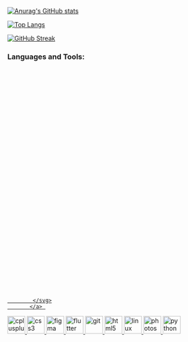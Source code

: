 <!-- General Github stats-->
[![Anurag's GitHub stats](https://github-readme-stats.vercel.app/api?username=davidjpeters&show_icons=true&theme=dark)](https://github.com/anuraghazra/github-readme-stats)

[![Top Langs](https://github-readme-stats.vercel.app/api/top-langs/?username=davidjpeters&size_weight=0.5&count_weight=0.5&show_icons=true&theme=dark)](https://github.com/anuraghazra/github-readme-stats)

<!-- GitHub streak stats -->
[![GitHub Streak](https://github-readme-streak-stats.herokuapp.com/?user=davidjpeters&show_icons=true&theme=dark)](https://git.io/streak-stats)

<h3 align="left">Languages and Tools:</h3>
<p align="left"> <a href="https://www.cprogramming.com/" target="_blank"> 
            <svg viewBox="0 0 128 128">
            
  <path fill="#00599c" d="M118.766 95.82c.89-1.543 1.441-3.28 1.441-4.843V36.78c0-1.558-.55-3.297-1.441-4.84l-55.32 31.94Zm0 0"></path>
  <path fill="#004482" d="m68.36 126.586 46.933-27.094c1.352-.781 2.582-2.129 3.473-3.672l-55.32-31.94L8.12 95.82c.89 1.543 2.121 2.89 3.473 3.672l46.933 27.094c2.703 1.562 7.13 1.562 9.832 0Zm0 0"></path>
  <path fill="#659ad2" d="M118.766 31.941c-.891-1.546-2.121-2.894-3.473-3.671L68.359 1.172c-2.703-1.563-7.129-1.563-9.832 0L11.594 28.27C8.89 29.828 6.68 33.66 6.68 36.78v54.196c0 1.562.55 3.3 1.441 4.843L63.445 63.88Zm0 0"></path>
  <path fill="#fff" d="M63.445 26.035c-20.867 0-37.843 16.977-37.843 37.844s16.976 37.844 37.843 37.844c13.465 0 26.024-7.247 32.77-18.91L79.84 73.335c-3.38 5.84-9.66 9.465-16.395 9.465-10.433 0-18.922-8.488-18.922-18.922 0-10.434 8.49-18.922 18.922-18.922 6.73 0 13.017 3.629 16.39 9.465l16.38-9.477c-6.75-11.664-19.305-18.91-32.77-18.91zM92.88 57.57v4.207h-4.207v4.203h4.207v4.207h4.203V65.98h4.203v-4.203h-4.203V57.57H92.88zm15.766 0v4.207h-4.204v4.203h4.204v4.207h4.207V65.98h4.203v-4.203h-4.203V57.57h-4.207z"></path>

            </svg>
           </a> 
<a href="https://www.w3schools.com/cpp/" target="_blank"> <img src="https://devicons.github.io/devicon/devicon.git/icons/cplusplus/cplusplus-original.svg" alt="cplusplus" width="40" height="40"/> </a> 
<a href="https://www.w3schools.com/css/" target="_blank"> <img src="https://devicons.github.io/devicon/devicon.git/icons/css3/css3-original-wordmark.svg" alt="css3" width="40" height="40"/> </a> 
<a href="https://www.figma.com/" target="_blank"> <img src="https://www.vectorlogo.zone/logos/figma/figma-icon.svg" alt="figma" width="40" height="40"/> </a> 
<a href="https://flutter.dev" target="_blank"> <img src="https://www.vectorlogo.zone/logos/flutterio/flutterio-icon.svg" alt="flutter" width="40" height="40"/> </a> 
<a href="https://git-scm.com/" target="_blank"> <img src="https://www.vectorlogo.zone/logos/git-scm/git-scm-icon.svg" alt="git" width="40" height="40"/> </a> 
<a href="https://www.w3.org/html/" target="_blank"> <img src="https://devicons.github.io/devicon/devicon.git/icons/html5/html5-original-wordmark.svg" alt="html5" width="40" height="40"/> </a> 
<a href="https://www.linux.org/" target="_blank"> <img src="https://devicons.github.io/devicon/devicon.git/icons/linux/linux-original.svg" alt="linux" width="40" height="40"/> </a> 
<a href="https://www.photoshop.com/en" target="_blank"> <img src="https://devicons.github.io/devicon/devicon.git/icons/photoshop/photoshop-plain.svg" alt="photoshop" width="40" height="40"/> </a> 
<a href="https://www.python.org" target="_blank"> <img src="https://devicons.github.io/devicon/devicon.git/icons/python/python-original.svg" alt="python" width="40" height="40"/> </a> </p>
<!--
**davidjpeters/davidjpeters** is a ✨ _special_ ✨ repository because its `README.md` (this file) appears on your GitHub profile.

Here are some ideas to get you started:

- 🔭 I’m currently working on ...
- 🌱 I’m currently learning ...
- 👯 I’m looking to collaborate on ...
- 🤔 I’m looking for help with ...
- 💬 Ask me about ...
- 📫 How to reach me: ...
- 😄 Pronouns: ...
- ⚡ Fun fact: ...
-->
